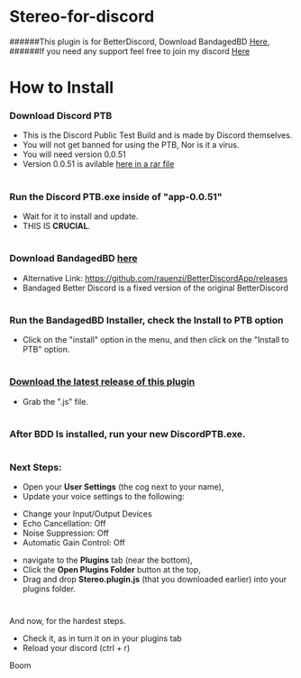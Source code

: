 # Stereo-for-discord

######This plugin is for BetterDiscord, Download BandagedBD [Here](http://github.com), 
######If you need any support feel free to join my discord [Here](https://discord.gg/4RxCwSawzY)

# How to Install

### Download Discord PTB
* This is the Discord Public Test Build and is made by Discord themselves.
* You will not get banned for using the PTB, Nor is it a virus.
* You will need version 0.0.51
* Version 0.0.51 is avilable [here in a rar file](https://mega.nz/file/nihl3Aib#OY41AzlVZz96s7EAAEkyI-1G5Ky-OYtkSI9RMVJKUNk)

#

### Run the Discord PTB.exe inside of "app-0.0.51"
* Wait for it to install and update.
* THIS IS **CRUCIAL**.

#

### Download BandagedBD [here](https://github.com/rauenzi/BetterDiscordApp/releases)
* Alternative Link: https://github.com/rauenzi/BetterDiscordApp/releases
* Bandaged Better Discord is a fixed version of the original BetterDiscord

#

### Run the BandagedBD Installer, check the **Install to PTB** option
* Click on the "install" option in the menu, and then click on the "Install to PTB" option.

#

### [Download the latest release of this plugin](https://github.com/dylandotjava/Stereo-for-discord/releases)
* Grab the ".js" file.

#

### After BDD Is installed, run your new DiscordPTB.exe. 

#

### Next Steps:
* Open your **User Settings** (the cog next to your name),
* Update your voice settings to the following:
- Change your Input/Output Devices
- Echo Cancellation: Off
- Noise Suppression: Off
- Automatic Gain Control: Off
* navigate to the **Plugins** tab (near the bottom), 
* Click the **Open Plugins Folder** button at the top, 
* Drag and drop **Stereo.plugin.js** (that you downloaded earlier) into your plugins folder. 

#

And now, for the hardest steps.
* Check it, as in turn it on in your plugins tab
* Reload your discord (ctrl + r)

Boom
